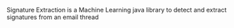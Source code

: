 Signature Extraction is a Machine Learning java library to detect and extract signatures from an email thread
